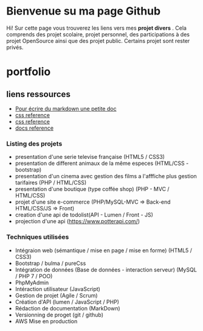 # Bienvenue su ma page Github

Hi! Sur cette page vous trouverez les liens vers mes **projet divers** . Cela comprends des projet scolaire, projet personnel, des participations à des projet OpenSource ainsi que des projet public. Certains projet sont rester privés.

# portfolio

## liens ressources

- [Pour écrire du markdown une petite doc](https://stackedit.io/app#)
- [css reference](https://cssreference.io/)
- [css reference](https://htmlreference.io/)
- [docs reference](https://devdocs.io/)

### Listing des projets  

- presentation d'une serie televise française (HTML5 / CSS3)   
- presentation de different animaux de la même especes (HTML/CSS - bootstrap)
- presentation d'un cinema avec gestion des films a l'afffiche plus gestion tarifaires (PHP / HTML/CSS)
- presentation d'une boutique (type coffée shop) (PHP - MVC / HTML/CSS)
- projet d'une site e-commerce (PHP/MySQL-MVC => Back-end HTML/CSS/JS => Front) 
- creation d'une api de todolist(API - Lumen / Front - JS) 
- projection d'une api (https://www.potterapi.com/)
  

### Techniques utilisées 

- Intégraion web (sémantique / mise en page / mise en forme) (HTML5 / CSS3)
- Bootstrap / bulma / pureCss
- Intégration de données (Base de données - interaction serveur) (MySQL / PHP 7 / POO)
- PhpMyAdmin
- Intéraction utilisateur (JavaScript)
- Gestion de projet (Agile / Scrum)
- Création d'API (lumen / JavaScript / PHP)
- Rédaction de documentation (MarkDown)
- Versionning de proget (git / github)
- AWS Mise en production 


